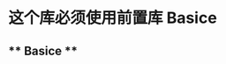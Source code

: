<!--
 * @LastEditors: Darth_Eternalfaith
-->
# 这个库必须使用前置库 Basice
** <a herf="https://gitee.com/darth_ef/basics">Basice</a> **
---